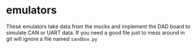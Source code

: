 # emulators
These emulators take data from the mocks and implement the DAD board to simulate CAN or UART data.
If you need a good file just to mess around in git will ignore a file named `sandbox.py`